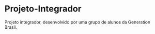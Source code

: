 # Projeto-Integrador
Projeto integrador, desenvolvido por uma grupo de alunos da Generation Brasil.
